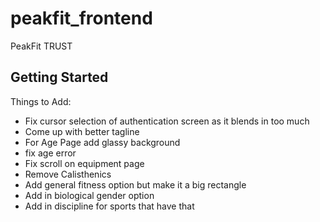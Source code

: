 # peakfit_frontend

PeakFit TRUST

## Getting Started

Things to Add: 
- Fix cursor selection of authentication screen as it blends in too much
- Come up with better tagline
- For Age Page add glassy background
- fix age error
- Fix scroll on equipment page
- Remove Calisthenics 
- Add general fitness option but make it a big rectangle
- Add in biological gender option 
- Add in discipline for sports that have that